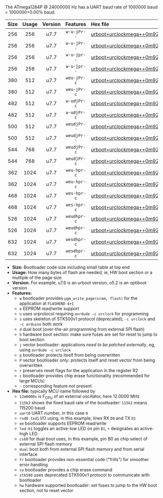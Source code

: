 The ATmega1284P @ 24000000 Hz has a UART baud rate of 1000000 baud = 1000000+0.00% baud.

|Size|Usage|Version|Features|Hex file|
|:-:|:-:|:-:|:-:|:--|
|256|256|u7.7|`w-u-jPr--`|[urboot+urclockmega++0m9216x+++38k4_uart0_rxd0_txd1_led+c7.hex](https://raw.githubusercontent.com/stefanrueger/urboot.hex/main/boards/urclockmega/external_oscillator/fcpu++0m9216_Hz/br+++38k4_bps/urboot+urclockmega++0m9216x+++38k4_uart0_rxd0_txd1_led+c7.hex)|
|256|256|u7.7|`w-u-jPr--`|[urboot+urclockmega++0m9216x+++38k4_uart1_rxd2_txd3_led+c7.hex](https://raw.githubusercontent.com/stefanrueger/urboot.hex/main/boards/urclockmega/external_oscillator/fcpu++0m9216_Hz/br+++38k4_bps/urboot+urclockmega++0m9216x+++38k4_uart1_rxd2_txd3_led+c7.hex)|
|256|256|u7.7|`w-u-jpr--`|[urboot+urclockmega++0m9216x+++38k4_uart0_rxd0_txd1_led+c7_fr.hex](https://raw.githubusercontent.com/stefanrueger/urboot.hex/main/boards/urclockmega/external_oscillator/fcpu++0m9216_Hz/br+++38k4_bps/urboot+urclockmega++0m9216x+++38k4_uart0_rxd0_txd1_led+c7_fr.hex)|
|256|256|u7.7|`w-u-jpr--`|[urboot+urclockmega++0m9216x+++38k4_uart1_rxd2_txd3_led+c7_fr.hex](https://raw.githubusercontent.com/stefanrueger/urboot.hex/main/boards/urclockmega/external_oscillator/fcpu++0m9216_Hz/br+++38k4_bps/urboot+urclockmega++0m9216x+++38k4_uart1_rxd2_txd3_led+c7_fr.hex)|
|380|512|u7.7|`weu-jPr-c`|[urboot+urclockmega++0m9216x+++38k4_uart0_rxd0_txd1_ee_led+c7_fr_ce.hex](https://raw.githubusercontent.com/stefanrueger/urboot.hex/main/boards/urclockmega/external_oscillator/fcpu++0m9216_Hz/br+++38k4_bps/urboot+urclockmega++0m9216x+++38k4_uart0_rxd0_txd1_ee_led+c7_fr_ce.hex)|
|380|512|u7.7|`weu-jPr-c`|[urboot+urclockmega++0m9216x+++38k4_uart1_rxd2_txd3_ee_led+c7_fr_ce.hex](https://raw.githubusercontent.com/stefanrueger/urboot.hex/main/boards/urclockmega/external_oscillator/fcpu++0m9216_Hz/br+++38k4_bps/urboot+urclockmega++0m9216x+++38k4_uart1_rxd2_txd3_ee_led+c7_fr_ce.hex)|
|482|512|u7.7|`w-udjPr-c`|[urboot+urclockmega++0m9216x+++38k4_uart0_rxd0_txd1_led+c7_csb3_dual_fr_ce.hex](https://raw.githubusercontent.com/stefanrueger/urboot.hex/main/boards/urclockmega/external_oscillator/fcpu++0m9216_Hz/br+++38k4_bps/urboot+urclockmega++0m9216x+++38k4_uart0_rxd0_txd1_led+c7_csb3_dual_fr_ce.hex)|
|482|512|u7.7|`w-udjPr-c`|[urboot+urclockmega++0m9216x+++38k4_uart1_rxd2_txd3_led+c7_csb3_dual_fr_ce.hex](https://raw.githubusercontent.com/stefanrueger/urboot.hex/main/boards/urclockmega/external_oscillator/fcpu++0m9216_Hz/br+++38k4_bps/urboot+urclockmega++0m9216x+++38k4_uart1_rxd2_txd3_led+c7_csb3_dual_fr_ce.hex)|
|500|512|u7.7|`weudjPr--`|[urboot+urclockmega++0m9216x+++38k4_uart0_rxd0_txd1_ee_led+c7_csb3_dual_fr.hex](https://raw.githubusercontent.com/stefanrueger/urboot.hex/main/boards/urclockmega/external_oscillator/fcpu++0m9216_Hz/br+++38k4_bps/urboot+urclockmega++0m9216x+++38k4_uart0_rxd0_txd1_ee_led+c7_csb3_dual_fr.hex)|
|500|512|u7.7|`weudjPr--`|[urboot+urclockmega++0m9216x+++38k4_uart1_rxd2_txd3_ee_led+c7_csb3_dual_fr.hex](https://raw.githubusercontent.com/stefanrueger/urboot.hex/main/boards/urclockmega/external_oscillator/fcpu++0m9216_Hz/br+++38k4_bps/urboot+urclockmega++0m9216x+++38k4_uart1_rxd2_txd3_ee_led+c7_csb3_dual_fr.hex)|
|544|768|u7.7|`weudjPr-c`|[urboot+urclockmega++0m9216x+++38k4_uart0_rxd0_txd1_ee_led+c7_csb3_dual_fr_ce.hex](https://raw.githubusercontent.com/stefanrueger/urboot.hex/main/boards/urclockmega/external_oscillator/fcpu++0m9216_Hz/br+++38k4_bps/urboot+urclockmega++0m9216x+++38k4_uart0_rxd0_txd1_ee_led+c7_csb3_dual_fr_ce.hex)|
|544|768|u7.7|`weudjPr-c`|[urboot+urclockmega++0m9216x+++38k4_uart1_rxd2_txd3_ee_led+c7_csb3_dual_fr_ce.hex](https://raw.githubusercontent.com/stefanrueger/urboot.hex/main/boards/urclockmega/external_oscillator/fcpu++0m9216_Hz/br+++38k4_bps/urboot+urclockmega++0m9216x+++38k4_uart1_rxd2_txd3_ee_led+c7_csb3_dual_fr_ce.hex)|
|362|1024|u7.7|`weu-hpr-c`|[urboot+urclockmega++0m9216x+++38k4_uart0_rxd0_txd1_ee_led+c7_fr_ce_hw.hex](https://raw.githubusercontent.com/stefanrueger/urboot.hex/main/boards/urclockmega/external_oscillator/fcpu++0m9216_Hz/br+++38k4_bps/urboot+urclockmega++0m9216x+++38k4_uart0_rxd0_txd1_ee_led+c7_fr_ce_hw.hex)|
|362|1024|u7.7|`weu-hpr-c`|[urboot+urclockmega++0m9216x+++38k4_uart1_rxd2_txd3_ee_led+c7_fr_ce_hw.hex](https://raw.githubusercontent.com/stefanrueger/urboot.hex/main/boards/urclockmega/external_oscillator/fcpu++0m9216_Hz/br+++38k4_bps/urboot+urclockmega++0m9216x+++38k4_uart1_rxd2_txd3_ee_led+c7_fr_ce_hw.hex)|
|468|1024|u7.7|`wes-hpr-c`|[urboot+urclockmega++0m9216x+++38k4_uart0_rxd0_txd1_ee_led+c7_fr_ce_stk500_hw.hex](https://raw.githubusercontent.com/stefanrueger/urboot.hex/main/boards/urclockmega/external_oscillator/fcpu++0m9216_Hz/br+++38k4_bps/urboot+urclockmega++0m9216x+++38k4_uart0_rxd0_txd1_ee_led+c7_fr_ce_stk500_hw.hex)|
|468|1024|u7.7|`wes-hpr-c`|[urboot+urclockmega++0m9216x+++38k4_uart1_rxd2_txd3_ee_led+c7_fr_ce_stk500_hw.hex](https://raw.githubusercontent.com/stefanrueger/urboot.hex/main/boards/urclockmega/external_oscillator/fcpu++0m9216_Hz/br+++38k4_bps/urboot+urclockmega++0m9216x+++38k4_uart1_rxd2_txd3_ee_led+c7_fr_ce_stk500_hw.hex)|
|526|1024|u7.7|`weudhpr-c`|[urboot+urclockmega++0m9216x+++38k4_uart0_rxd0_txd1_ee_led+c7_csb3_dual_fr_ce_hw.hex](https://raw.githubusercontent.com/stefanrueger/urboot.hex/main/boards/urclockmega/external_oscillator/fcpu++0m9216_Hz/br+++38k4_bps/urboot+urclockmega++0m9216x+++38k4_uart0_rxd0_txd1_ee_led+c7_csb3_dual_fr_ce_hw.hex)|
|526|1024|u7.7|`weudhpr-c`|[urboot+urclockmega++0m9216x+++38k4_uart1_rxd2_txd3_ee_led+c7_csb3_dual_fr_ce_hw.hex](https://raw.githubusercontent.com/stefanrueger/urboot.hex/main/boards/urclockmega/external_oscillator/fcpu++0m9216_Hz/br+++38k4_bps/urboot+urclockmega++0m9216x+++38k4_uart1_rxd2_txd3_ee_led+c7_csb3_dual_fr_ce_hw.hex)|
|632|1024|u7.7|`wesdhpr-c`|[urboot+urclockmega++0m9216x+++38k4_uart0_rxd0_txd1_ee_led+c7_csb3_dual_fr_ce_stk500_hw.hex](https://raw.githubusercontent.com/stefanrueger/urboot.hex/main/boards/urclockmega/external_oscillator/fcpu++0m9216_Hz/br+++38k4_bps/urboot+urclockmega++0m9216x+++38k4_uart0_rxd0_txd1_ee_led+c7_csb3_dual_fr_ce_stk500_hw.hex)|
|632|1024|u7.7|`wesdhpr-c`|[urboot+urclockmega++0m9216x+++38k4_uart1_rxd2_txd3_ee_led+c7_csb3_dual_fr_ce_stk500_hw.hex](https://raw.githubusercontent.com/stefanrueger/urboot.hex/main/boards/urclockmega/external_oscillator/fcpu++0m9216_Hz/br+++38k4_bps/urboot+urclockmega++0m9216x+++38k4_uart1_rxd2_txd3_ee_led+c7_csb3_dual_fr_ce_stk500_hw.hex)|

- **Size:** Bootloader code size including small table at top end
- **Usage:** How many bytes of flash are needed, ie, HW boot section or a multiple of the page size
- **Version:** For example, u7.6 is an urboot version, o5.2 is an optiboot version
- **Features:**
  + `w` bootloader provides `pgm_write_page(sram, flash)` for the application at `FLASHEND-4+1`
  + `e` EEPROM read/write support
  + `u` uses urprotocol requiring `avrdude -c urclock` for programming
  + `s` uses skeleton of STK500v1 protocol (deprecated); `-c urclock` and `-c arduino` both work
  + `d` dual boot (over-the-air programming from external SPI flash)
  + `h` hardware boot section: make sure fuses are set for reset to jump to boot section
  + `j` vector bootloader: applications *need to be patched externally*, eg, using `avrdude -c urclock`
  + `p` bootloader protects itself from being overwritten
  + `P` vector bootloader only: protects itself and reset vector from being overwritten
  + `r` preserves reset flags for the application in the register R2
  + `c` bootloader provides chip erase functionality (recommended for large MCUs)
  + `-` corresponding feature not present
- **Hex file:** typically MCU name followed by
  + `12m0000x` is F<sub>CPU</sub> of an external oscillator, here 12.0000 MHz
  + `115k2` shows the fixed baud rate of the bootloader: `115k2` means 115200 baud
  + `uart0` UART number, in this case `0`
  + `rxd0 txd1` I/O using, in this example, lines RX `D0` and TX `D1`
  + `ee` bootloader supports EEPROM read/write
  + `led-b1` toggles an active-low LED on pin `B1`, `+` designates an active-high LED
  + `csb0` for dual boot uses, in this example, pin B0 as chip select of external SPI flash memory
  + `dual` boot both from external SPI flash memory and from serial interface
  + `fr` bootloader provides non-essential code ("frills") for smoother error handling
  + `ce` bootloader provides a chip erase command
  + `stk500` uses deprecated STK500v1 protocol to communicate with bootloader
  + `hw` hardware supported bootloader: set fuses to jump to the HW boot section, not to reset vector
